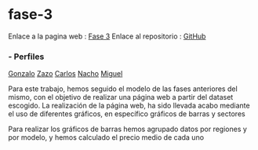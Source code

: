 # fase-3
Enlace a la pagina web : [Fase 3](https://fase-3.gonzalogmv.repl.co)
Enlace al repositorio : [GitHub](https://github.com/GonzaloGmv/fase-3.git)

### - Perfiles

[Gonzalo](https://github.com/GonzaloGmv)
[Zazo](https://github.com/jzazooro)
[Carlos](https://github.com/carlospuigserver)
[Nacho](https://github.com/Nachopedrero)
[Miguel](https://github.com/migueliiin)

Para este trabajo, hemos seguido el modelo de las fases anteriores del mismo, con el objetivo de realizar una página web a partir del dataset escogido. La realización de la página web, ha sido llevada acabo mediante el uso de diferentes gráficos, en específico gráficos de barras y sectores



Para realizar los gráficos de barras hemos agrupado datos por regiones y por modelo, y hemos calculado el precio medio de cada uno